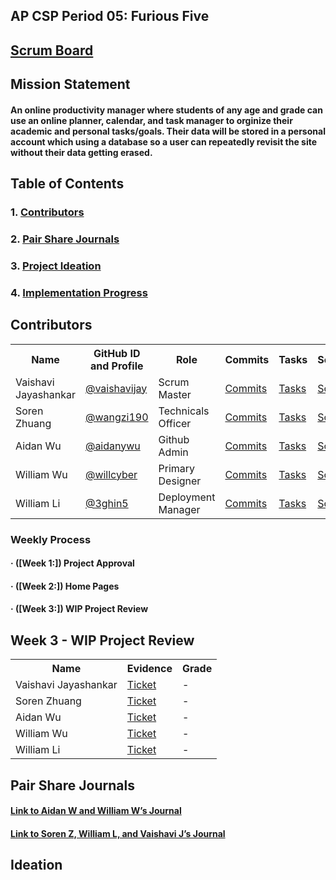 
## AP CSP Period 05: Furious Five

## [Scrum Board](https://github.com/aidanywu/furious_five/projects/1)

## Mission Statement
#### An online productivity manager  where students of any age and grade can use an online planner, calendar, and task manager to orginize their academic and personal tasks/goals. Their data will be stored in a personal account which using a database so a user can repeatedly revisit the site without their data getting erased.

## Table of Contents
### 1. [Contributors](#contributors)
### 2. [Pair Share Journals](#journals)
### 3. [Project Ideation](#idea)
### 4. [Implementation Progress](#progress)

## Contributors <a id="contributors" name="contributors"></a>
<table>
  <tr>
    <th>Name</th>
    <th>GitHub ID and Profile</th>
    <th>Role</th>
    <th>Commits</th>
    <th>Tasks</th>
    <th>Scrumboard</th>
  </tr>
  <tr>
    <td>Vaishavi Jayashankar</td>
    <td><a href="https://github.com/vaishavijay">@vaishavijay</a></td>
    <td>Scrum Master</td>
    <td><a href="https://github.com/aidanywu/furious_five/commits?author=vaishavijay">Commits</a></td>
    <td><a href="https://github.com/aidanywu/furious_five/issues?q=is%3Aissue+assignee%3Avaishavijay">Tasks</a></td>
    <td><a href="https://github.com/aidanywu/furious_five/projects/1?card_filter_query=assignee%3Avaishavijay">Scrumboard</a></td>
  </tr>
  <tr>
    <td>Soren Zhuang</td>
    <td><a href="https://github.com/wangzi190">@wangzi190</a></td>
    <td>Technicals Officer</td>
    <td><a href="https://github.com/aidanywu/furious_five/commits?author=wangzi190">Commits</a></td>
    <td><a href="https://github.com/aidanywu/furious_five/issues?q=is%3Aissue+assignee%3Awangzi190">Tasks</a></td>
    <td><a href="https://github.com/aidanywu/furious_five/projects/1?card_filter_query=assignee%3Awangzi190">Scrumboard</a></td>
  </tr>
  <tr>
    <td>Aidan Wu</td>
    <td><a href="https://github.com/aidanywu">@aidanywu</a></td>
    <td>Github Admin</td>
    <td><a href="https://github.com/aidanywu/furious_five/commits?author=aidanywu">Commits</a></td>
    <td><a href="https://github.com/aidanywu/furious_five/issues?q=is%3Aissue+assignee%3Aaidanywu">Tasks</a></td>
    <td><a href="https://github.com/aidanywu/furious_five/projects/1?card_filter_query=assignee%3Aaidanywu">Scrumboard</a></td>
  </tr>
  <tr>
    <td>William Wu</td>
    <td><a href="https://github.com/willcyber">@willcyber</a></td>
    <td>Primary Designer</td>
    <td><a href="https://github.com/aidanywu/furious_five/commits?author=willcyber">Commits</a></td>
    <td><a href="https://github.com/aidanywu/furious_five/issues?q=is%3Aissue+assignee%3Awillcyber">Tasks</a></td>
    <td><a href="https://github.com/aidanywu/furious_five/projects/1?card_filter_query=assignee%3Awillcyber">Scrumboard</a></td>
  </tr>
  <tr>
    <td>William Li</td>
    <td><a href="https://github.com/vaishavijay">@3ghin5</a></td>
    <td>Deployment Manager</td>
    <td><a href="https://github.com/aidanywu/furious_five/commits?author=3ghin5">Commits</a></td>
    <td><a href="https://github.com/aidanywu/furious_five/issues?q=is%3Aissue+assignee%3A3ghin5">Tasks</a></td>
    <td><a href="https://github.com/aidanywu/furious_five/projects/1?card_filter_query=assignee%3A3ghin5">Scrumboard</a></td>
  </tr>
</table>

### Weekly Process <a id="progress" name="progress"></a>
#### · ([Week 1:]) Project Approval
#### · ([Week 2:]) Home Pages
#### · ([Week 3:]) WIP Project Review

## Week 3 - WIP Project Review
<table>
  <tr>
    <th>Name</th>
    <th>Evidence</th>
    <th>Grade</th>
  </tr>
  <tr>
    <td>Vaishavi Jayashankar</td>
    <td><a href="https://github.com/aidanywu/furious_five/issues/67">Ticket</a></td>
    <td> - </td>
  </tr>
  <tr>
    <td>Soren Zhuang</td>
    <td><a href="https://github.com/aidanywu/furious_five/issues/67">Ticket</a></td>
    <td> - </td>
  </tr>
  <tr>
    <td>Aidan Wu</td>
    <td><a href="https://github.com/aidanywu/furious_five/issues/67">Ticket</a></td>
    <td> - </td>
  </tr>
  <tr>
    <td>William Wu</td>
    <td><a href="https://github.com/aidanywu/furious_five/issues/67">Ticket</a></td>
    <td> - </td>
  </tr>
  <tr>
    <td>William Li</td>
    <td><a href="https://github.com/aidanywu/furious_five/issues/67">Ticket</a></td>
    <td> - </td>
  </tr>
</table>
  
## Pair Share Journals <a id="journals" name="journals"></a>
#### [Link to Aidan W and William W’s Journal](https://docs.google.com/document/d/1Byg2xdhazwebff4lFHdSSjk-xkj035d9EHa7PSV_1A/edit?usp=sharing)
#### [Link to Soren Z, William L, and Vaishavi J’s Journal](https://docs.google.com/document/d/1JlCWDvBfgdGk6yeL6dtcpMhvRKLAqF3XmNti3TT9wHY/edit?usp=sharing)

## Ideation <a id="idea" name="idea"></a>
